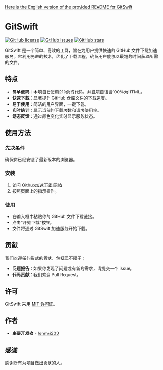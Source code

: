 
[Here is the English version of the provided README for GitSwift]()
# GitSwift
[![GitHub license](https://img.shields.io/badge/license-MIT-blue)](https://github.com/3371455651/gitswift/blob/master/LICENSE)
[![GitHub issues](https://img.shields.io/github/issues/3371455651/gitswift?color=green)](https://github.com/3371455651/gitswift/issues)
[![GitHub stars](https://img.shields.io/github/stars/3371455651/gitswift?style=flat&color=red)](https://github.com/3371455651/gitswift/stargazers)

GitSwift 是一个简单、高效的工具，旨在为用户提供快速的 GitHub 文件下载加速服务。它利用先进的技术，优化了下载流程，确保用户能够以最短的时间获取所需的文件。

## 特点
- **简单低码**：本项目仅使用210余行代码，并且项目语言100%为HTML。
- **快速下载**：显著提升 GitHub 仓库文件的下载速度。
- **易于使用**：简洁的用户界面，一键下载。
- **实时统计**：显示当前的下载次数和请求使用率。
- **动态反馈**：通过颜色变化实时显示服务状态。

## 使用方法

### 先决条件

确保你已经安装了最新版本的浏览器。

### 安装

1. 访问 [Github加速下载 网站](https://3371455651.github.io/GitSwift/)
2. 按照页面上的指示操作。

### 使用

- 在输入框中粘贴你的 GitHub 文件下载链接。
- 点击“开始下载”按钮。
- 文件将通过 GitSwift 加速服务开始下载。

## 贡献

我们欢迎任何形式的贡献，包括但不限于：
- **问题报告**：如果你发现了问题或有新的需求，请提交一个 issue。
- **代码贡献**：我们欢迎 Pull Request。

## 许可

GitSwift 采用 [MIT 许可证](https://github.com/3371455651/gitswift/blob/master/LICENSE)。

## 作者

- **主要开发者** - [lenmei233](https://github.com/3371455651)

## 感谢

感谢所有为项目做出贡献的人。
